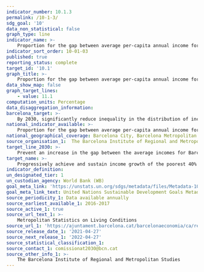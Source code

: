 ```yaml
---
indicator_number: 10.1.3
permalink: /10-1-3/
sdg_goal: '10'
data_non_statistical: false
graph_type: line
indicator_name: >-
    Proportion for the gap between average per-capita annual income for Barcelona city and the Barcelona Metropolitan Area
indicator_sort_order: 10-01-03
published: true
reporting_status: complete
target_id: '10.1'
graph_title: >-
    Proportion for the gap between average per-capita annual income for Barcelona city and the Barcelona Metropolitan Area
data_show_map: false
graph_target_lines:
    - value: 11.1
computation_units: Percentage
data_disaggregation_information: 
barcelona_target: >-
    By 2030, significantly reduce inequality in the distribution of income in Barcelona, while preventing the city’s average Gross Available Family Income differing from the Metropolitan average
national_indicator_available: >-
    Proportion for the gap between average per-capita annual income for Barcelona city and the Barcelona Metropolitan Area
national_geographical_coverage: Barcelona City, Barcelona Metropolitan Area
source_organisation_1:  The Barcelona Institute of Regional and Metropolitan Studies 
target_line_2030: >-
    Prevent an increase in the gap between the average incomes for Barcelona and the Barcelona Metropolitan Area. Target value 2030: Equal to or less than 11.1%
target_name: >-
    Progressively achieve and sustain income growth of the poorest 40% of the population at a rate higher than the national average
indicator_definition:
un_designated_tier: 1
un_custodian_agency: World Bank (WB)
goal_meta_link: 'https://unstats.un.org/sdgs/metadata/files/Metadata-10-01-01.pdf'
goal_meta_link_text: United Nations Sustainable Development Goals Metadata (pdf 894kB)
source_periodicity_1: Data available annually
source_earliest_available_1: 2016-2017
source_active_1: true
source_url_text_1: >-
    Metropolitan Statistics on Living Conditions
source_url_1: 'https://ajuntament.barcelona.cat/barcelonaeconomia/ca/renda-familiar'
source_release_date_1: '2021-04-27'
source_next_release_1: '2022-04-27'
source_statistical_classification_1: 
source_contact_1: comissionat2030@bcn.cat
source_other_info_1: >-
    The Barcelona Institute of Regional and Metropolitan Studies
---
```


